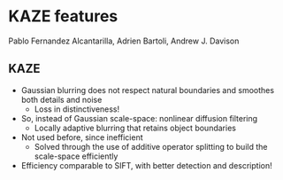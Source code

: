 # KAZE features
Pablo Fernandez Alcantarilla, Adrien Bartoli, Andrew J. Davison

## KAZE
- Gaussian blurring does not respect natural boundaries and smoothes both details and noise
	- Loss in distinctiveness!
- So, instead of Gaussian scale-space: nonlinear diffusion filtering
	- Locally adaptive blurring that retains object boundaries
- Not used before, since inefficient
	- Solved through the use of additive operator splitting to build the scale-space efficiently
- Efficiency comparable to SIFT, with better detection and description!
